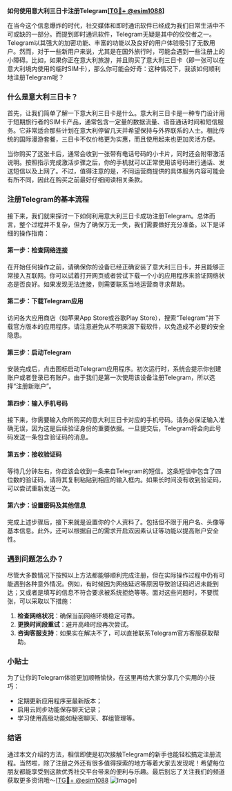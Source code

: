 **如何使用意大利三日卡注册Telegram[[TG💪+ @esim1088](https://t.me/s/esim1088)]**

在当今这个信息爆炸的时代，社交媒体和即时通讯软件已经成为我们日常生活中不可或缺的一部分。而提到即时通讯软件，Telegram无疑是其中的佼佼者之一。Telegram以其强大的加密功能、丰富的功能以及良好的用户体验吸引了无数用户。然而，对于一些新用户来说，尤其是在国外旅行时，可能会遇到一些注册上的小障碍。比如，如果你正在意大利旅游，并且购买了意大利三日卡（即一张可以在意大利境内使用的临时SIM卡），那么你可能会好奇：这种情况下，我该如何顺利地注册Telegram呢？

### 什么是意大利三日卡？

首先，让我们简单了解一下意大利三日卡是什么。意大利三日卡是一种专门设计用于短期旅行者的SIM卡产品，通常包含一定量的数据流量、语音通话时间和短信服务。它非常适合那些计划在意大利停留几天并希望保持与外界联系的人士。相比传统的国际漫游套餐，三日卡不仅价格更为实惠，而且使用起来也更加灵活方便。

当你购买了这张卡后，通常会收到一张带有电话号码的小卡片，同时还会附带激活说明。按照指示完成激活步骤之后，你的手机就可以正常使用该号码进行通话、发送短信以及上网了。不过，值得注意的是，不同运营商提供的具体服务内容可能会有所不同，因此在购买之前最好仔细阅读相关条款。

### 注册Telegram的基本流程

接下来，我们就来探讨一下如何利用意大利三日卡成功注册Telegram。总体而言，整个过程并不复杂，但为了确保万无一失，我们需要做好充分准备。以下是详细的操作指南：

#### 第一步：检查网络连接
在开始任何操作之前，请确保你的设备已经正确安装了意大利三日卡，并且能够正常接入互联网。你可以试着打开网页或者尝试下载一个小的应用程序来验证网络状态是否良好。如果发现无法连接，则需要联系当地运营商寻求帮助。

#### 第二步：下载Telegram应用
访问各大应用商店（如苹果App Store或谷歌Play Store），搜索“Telegram”并下载官方版本的应用程序。请注意避免从不明来源下载软件，以免造成不必要的安全隐患。

#### 第三步：启动Telegram
安装完成后，点击图标启动Telegram应用程序。初次运行时，系统会提示你创建账户或者登录已有账户。由于我们是第一次使用该设备注册Telegram，所以选择“注册新账户”。

#### 第四步：输入手机号码
接下来，你需要输入你所购买的意大利三日卡对应的手机号码。请务必保证输入准确无误，因为这是后续验证身份的重要依据。一旦提交后，Telegram将会向此号码发送一条包含验证码的消息。

#### 第五步：接收验证码
等待几分钟左右，你应该会收到一条来自Telegram的短信。这条短信中包含了四位数的验证码，请将其复制粘贴到相应的输入框内。如果长时间没有收到验证码，可以尝试重新发送一次。

#### 第六步：设置密码及其他信息
完成上述步骤后，接下来就是设置你的个人资料了。包括但不限于用户名、头像等基本信息。此外，还可以根据自己的需求开启双因素认证等功能以提高账户安全性。

### 遇到问题怎么办？

尽管大多数情况下按照以上方法都能够顺利完成注册，但在实际操作过程中仍有可能遇到各种意外情况。例如，有时候因为网络延迟等原因导致验证码迟迟未能到达；又或者是填写的信息不符合要求被系统拒绝等等。面对这些问题时，不要慌张，可以采取以下措施：

1. **检查网络状况**：确保当前网络环境稳定可靠。
2. **更换时间段重试**：避开高峰时段再次尝试。
3. **咨询客服支持**：如果实在解决不了，可以直接联系Telegram官方客服获取帮助。

### 小贴士

为了让你的Telegram体验更加顺畅愉快，在这里再给大家分享几个实用的小技巧：
- 定期更新应用程序至最新版本；
- 启用云同步功能保存聊天记录；
- 学习使用高级功能如秘密聊天、群组管理等。

### 结语

通过本文介绍的方法，相信即使是初次接触Telegram的新手也能轻松搞定注册流程。当然啦，除了注册之外还有很多值得探索的地方等着大家去发现呢！希望每位朋友都能享受到这款优秀社交平台带来的便利与乐趣。最后别忘了关注我们的频道获取更多资讯哦～[[TG💪+ @esim1088](https://t.me/s/esim1088) ![Image](https://i.postimg.cc/4NQfJmqS/Snipaste-2025-05-13-00-14-12.png)]